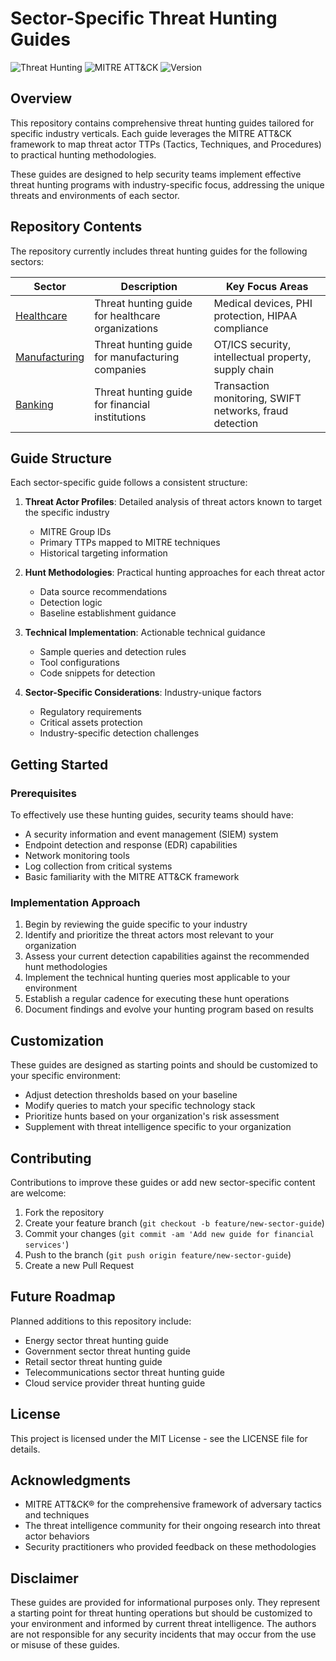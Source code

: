 # Sector-Specific Threat Hunting Guides

![Threat Hunting](https://img.shields.io/badge/Threat-Hunting-red)
![MITRE ATT&CK](https://img.shields.io/badge/MITRE-ATT%26CK-blue)
![Version](https://img.shields.io/badge/Version-1.0-green)

## Overview

This repository contains comprehensive threat hunting guides tailored for specific industry verticals. Each guide leverages the MITRE ATT&CK framework to map threat actor TTPs (Tactics, Techniques, and Procedures) to practical hunting methodologies.

These guides are designed to help security teams implement effective threat hunting programs with industry-specific focus, addressing the unique threats and environments of each sector.

## Repository Contents

The repository currently includes threat hunting guides for the following sectors:

| Sector | Description | Key Focus Areas |
|--------|-------------|-----------------|
| [Healthcare](./healthcare-sector-threat-hunting.md) | Threat hunting guide for healthcare organizations | Medical devices, PHI protection, HIPAA compliance |
| [Manufacturing](./manufacturing-sector-threat-hunting.md) | Threat hunting guide for manufacturing companies | OT/ICS security, intellectual property, supply chain |
| [Banking](./banking-sector-threat-hunting.md) | Threat hunting guide for financial institutions | Transaction monitoring, SWIFT networks, fraud detection |

## Guide Structure

Each sector-specific guide follows a consistent structure:

1. **Threat Actor Profiles**: Detailed analysis of threat actors known to target the specific industry
   - MITRE Group IDs
   - Primary TTPs mapped to MITRE techniques
   - Historical targeting information

2. **Hunt Methodologies**: Practical hunting approaches for each threat actor
   - Data source recommendations
   - Detection logic
   - Baseline establishment guidance

3. **Technical Implementation**: Actionable technical guidance
   - Sample queries and detection rules
   - Tool configurations
   - Code snippets for detection

4. **Sector-Specific Considerations**: Industry-unique factors
   - Regulatory requirements
   - Critical assets protection
   - Industry-specific detection challenges

## Getting Started

### Prerequisites

To effectively use these hunting guides, security teams should have:

- A security information and event management (SIEM) system
- Endpoint detection and response (EDR) capabilities
- Network monitoring tools
- Log collection from critical systems
- Basic familiarity with the MITRE ATT&CK framework

### Implementation Approach

1. Begin by reviewing the guide specific to your industry
2. Identify and prioritize the threat actors most relevant to your organization
3. Assess your current detection capabilities against the recommended hunt methodologies
4. Implement the technical hunting queries most applicable to your environment
5. Establish a regular cadence for executing these hunt operations
6. Document findings and evolve your hunting program based on results

## Customization

These guides are designed as starting points and should be customized to your specific environment:

- Adjust detection thresholds based on your baseline
- Modify queries to match your specific technology stack
- Prioritize hunts based on your organization's risk assessment
- Supplement with threat intelligence specific to your organization

## Contributing

Contributions to improve these guides or add new sector-specific content are welcome:

1. Fork the repository
2. Create your feature branch (`git checkout -b feature/new-sector-guide`)
3. Commit your changes (`git commit -am 'Add new guide for financial services'`)
4. Push to the branch (`git push origin feature/new-sector-guide`)
5. Create a new Pull Request

## Future Roadmap

Planned additions to this repository include:

- Energy sector threat hunting guide
- Government sector threat hunting guide
- Retail sector threat hunting guide
- Telecommunications sector threat hunting guide
- Cloud service provider threat hunting guide

## License

This project is licensed under the MIT License - see the LICENSE file for details.

## Acknowledgments

- MITRE ATT&CK® for the comprehensive framework of adversary tactics and techniques
- The threat intelligence community for their ongoing research into threat actor behaviors
- Security practitioners who provided feedback on these methodologies

## Disclaimer

These guides are provided for informational purposes only. They represent a starting point for threat hunting operations but should be customized to your environment and informed by current threat intelligence. The authors are not responsible for any security incidents that may occur from the use or misuse of these guides.
